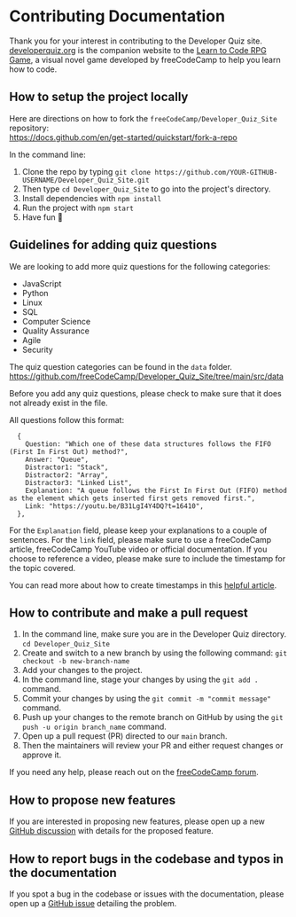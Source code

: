 # Contributing Documentation

Thank you for your interest in contributing to the Developer Quiz site. [developerquiz.org](https://developerquiz.org/) is the companion website to the [Learn to Code RPG Game](https://www.freecodecamp.org/news/learn-to-code-rpg/), a visual novel game developed by freeCodeCamp to help you learn how to code.

## How to setup the project locally

Here are directions on how to fork the `freeCodeCamp/Developer_Quiz_Site` repository:<br>
https://docs.github.com/en/get-started/quickstart/fork-a-repo

In the command line:

1. Clone the repo by typing `git clone https://github.com/YOUR-GITHUB-USERNAME/Developer_Quiz_Site.git`
2. Then type `cd Developer_Quiz_Site` to go into the project's directory.
3. Install dependencies with `npm install`
4. Run the project with `npm start`
5. Have fun 🚀

## Guidelines for adding quiz questions

We are looking to add more quiz questions for the following categories:

- JavaScript
- Python
- Linux
- SQL
- Computer Science
- Quality Assurance
- Agile
- Security

The quiz question categories can be found in the `data` folder.
https://github.com/freeCodeCamp/Developer_Quiz_Site/tree/main/src/data

Before you add any quiz questions, please check to make sure that it does not already exist in the file.

All questions follow this format:

```
  {
    Question: "Which one of these data structures follows the FIFO (First In First Out) method?",
    Answer: "Queue",
    Distractor1: "Stack",
    Distractor2: "Array",
    Distractor3: "Linked List",
    Explanation: "A queue follows the First In First Out (FIFO) method as the element which gets inserted first gets removed first.",
    Link: "https://youtu.be/B31LgI4Y4DQ?t=16410",
  },
```

For the `Explanation` field, please keep your explanations to a couple of sentences. For the `link` field, please make sure to use a freeCodeCamp article, freeCodeCamp YouTube video or official documentation.
If you choose to reference a video, please make sure to include the timestamp for the topic covered.

You can read more about how to create timestamps in this [helpful article](https://www.lifewire.com/link-to-specific-part-of-youtube-video-1616414).

## How to contribute and make a pull request

1. In the command line, make sure you are in the Developer Quiz directory. `cd Developer_Quiz_Site`
2. Create and switch to a new branch by using the following command: `git checkout -b new-branch-name`
3. Add your changes to the project.
4. In the command line, stage your changes by using the `git add .` command.
5. Commit your changes by using the `git commit -m "commit message"` command.
6. Push up your changes to the remote branch on GitHub by using the `git push -u origin branch_name` command.
7. Open up a pull request (PR) directed to our `main` branch.
8. Then the maintainers will review your PR and either request changes or approve it.

If you need any help, please reach out on the [freeCodeCamp forum](https://forum.freecodecamp.org/).

## How to propose new features

If you are interested in proposing new features, please open up a new [GitHub discussion](https://github.com/freeCodeCamp/Developer_Quiz_Site/discussions) with details for the proposed feature.

## How to report bugs in the codebase and typos in the documentation

If you spot a bug in the codebase or issues with the documentation, please open up a [GitHub issue](https://github.com/freeCodeCamp/Developer_Quiz_Site/issues) detailing the problem.
